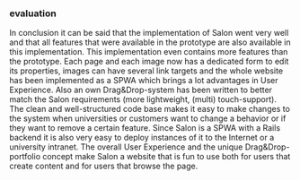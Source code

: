 ### evaluation
In conclusion it can be said that the implementation of Salon went very well and that all features that were available in the prototype are also available in this implementation. This implementation even contains more features than the prototype.
Each page and each image now has a dedicated form to edit its properties, images can have several link targets and the whole website has been implemented as a SPWA which brings a lot advantages in User Experience. Also an own Drag&Drop-system has been written to better match the Salon requirements (more lightweight, (multi) touch-support).
The clean and well-structured code base makes it easy to make changes to the system when universities or customers want to change a behavior or if they want to remove a certain feature. Since Salon is a SPWA with a Rails backend it is also very easy to deploy instances of it to the Internet or a university intranet. 
The overall User Experience and the unique Drag&Drop-portfolio concept make Salon a website that is fun to use both for users that create content and for users that browse the page. 